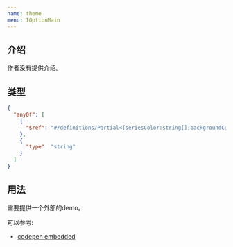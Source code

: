 ```yaml
---
name: theme
menu: IOptionMain
---
```


## 介绍

作者没有提供介绍。

## 类型

```json
{
  "anyOf": [
    {
      "$ref": "#/definitions/Partial<{seriesColor:string[];backgroundColor:string;color:string;axisNameColor:string;axisLabelColor:string;axisLineColor:string;axisSplitLineColor:string;axisTickColor:string;tooltipBackgroundColor:string;tooltipColor:string;tooltipItemTitleColor:string;}>"
    },
    {
      "type": "string"
    }
  ]
}
```

## 用法

需要提供一个外部的demo。

可以参考:
* [codepen embedded](https://blog.codepen.io/documentation/embedded-pens/)